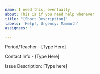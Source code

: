 ```yaml
---
name: I need this, eventually
about: This is if you need help whenever
title: "[Short Description]"
labels: 'Help!, Urgency: Mammoth'
assignees: ''

---
```


Period/Teacher - [Type Here]

Contact Info - [Type Here]

Issue Description:
[Type here]
